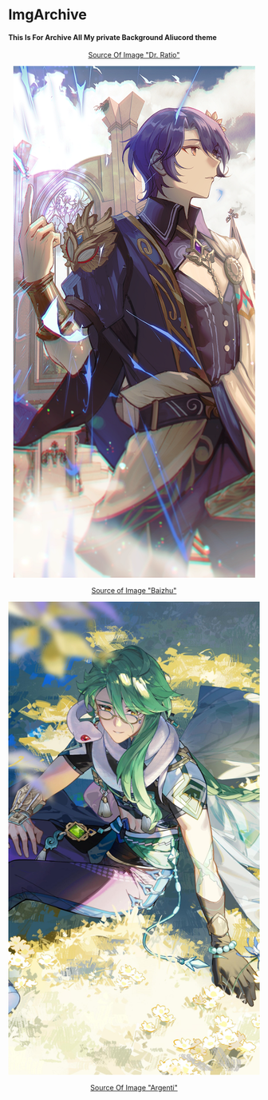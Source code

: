 # ImgArchive
<h4>This Is For Archive All My private Background Aliucord theme</h4>
<p align=center><a href="https://wall.alphacoders.com/big.php?i=1350874">Source Of Image "Dr. Ratio"</a></p>
<p align=center><img src="cropped-8192-5120-1350874.png"></p>
<p align=center><a href="https://wall.alphacoders.com/big.php?i=1316656">Source of Image "Baizhu"</a></p>
<p align=center><img src="cropped-8192-5120-1316656.jpeg"></p>
<p align=center><a href="https://wall.alphacoders.com/big.php?i=1353112">Source Of Image "Argenti"</a></p>
